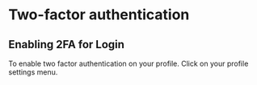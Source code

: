 # Two-factor authentication

## Enabling 2FA for Login

To enable two factor authentication on your profile. Click on your profile settings menu.


